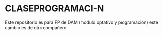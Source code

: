 # CLASEPROGRAMACI-N
Este repositorio es para FP de DAM (modulo optativo y programación)
este cambio es de otro compañero
